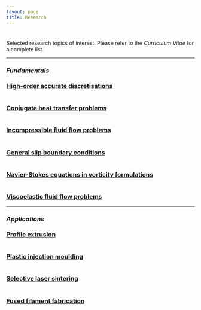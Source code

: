 ```yaml
---
layout: page
title: Research
---
```


<p style="margin-bottom:1cm;"></p>

<div class="message">
  Selected research topics of interest. Please refer to the <i>Curriculum Vitae</i> for a complete list.
</div>

---

### _Fundamentals_

<p style="margin-bottom:-0.5cm;"></p>

<div class="boxes-section">
  <div class="boxes-container">
    <div class="boxes-box">
      <a class="boxes-link" href="{{ 'research/discretisations.html' | relative_url }}">
        <div class="boxes-image">
          <img src="{{ 'public/unstructured_mesh.png' | relative_url }}" alt="">
        </div>
        <div class="boxes-blur">
        </div>
        <div class="boxes-title">
          <h3>High-order accurate discretisations</h3>
        </div>
      </a>
    </div>
    <div class="boxes-box">
      <a class="boxes-link" href="{{ 'research/conjugate.html' | relative_url }}">
        <div class="boxes-image">
          <img src="{{ 'public/continuity_interface_condition.png' | relative_url }}" alt="">
        </div>
        <div class="boxes-blur">
        </div>
        <div class="boxes-title">
          <h3>Conjugate heat transfer problems</h3>
        </div>
      </a>
    </div>
    <div class="boxes-box">
      <a class="boxes-link" href="{{ 'research/incompressible.html' | relative_url }}">
        <div class="boxes-image">
          <img src="{{ 'public/streamlines.png' | relative_url }}" alt="">
        </div>
        <div class="boxes-blur">
        </div>
        <div class="boxes-title">
          <h3>Incompressible fluid flow problems</h3>
        </div>
      </a>
    </div>
    <div class="boxes-box">
      <a class="boxes-link" href="{{ 'research/slip.html' | relative_url }}">
        <div class="boxes-image">
          <img src="{{ 'public/maximum_curvature.png' | relative_url }}" alt="">
        </div>
        <div class="boxes-blur">
        </div>
        <div class="boxes-title">
          <h3>General slip boundary conditions</h3>
        </div>
      </a>
    </div>
    <div class="boxes-box">
      <a class="boxes-link" href="{{ 'research/vorticity.html' | relative_url }}">
        <div class="boxes-image">
          <img src="{{ 'public/vorticity.png' | relative_url }}" alt="">
        </div>
        <div class="boxes-blur">
        </div>
        <div class="boxes-title">
          <h3>Navier-Stokes equations in vorticity formulations</h3>
        </div>
      </a>
    </div>
    <div class="boxes-box">
      <a class="boxes-link" href="{{ 'research/viscoelastic.html' | relative_url }}">
        <div class="boxes-image">
          <img src="{{ 'public/profile_p.png' | relative_url }}" alt="">
        </div>
        <div class="boxes-blur">
        </div>
        <div class="boxes-title">
          <h3>Viscoelastic fluid flow problems</h3>
        </div>
      </a>
    </div>
  </div>
</div>

---

### _Applications_

<p style="margin-bottom:-0.5cm;"></p>

<div class="boxes-section">
  <div class="boxes-container">
    <div class="boxes-box">
      <a class="boxes-link" href="{{ 'research/extrusion.html' | relative_url }}">
        <div class="boxes-image">
          <img src="{{ 'public/complex_profile_p.png' | relative_url }}" alt="">
        </div>
        <div class="boxes-blur">
        </div>
        <div class="boxes-title">
          <h3>Profile extrusion</h3>
        </div>
      </a>
    </div>
    <div class="boxes-box">
      <a class="boxes-link" href="{{ 'research/injection.html' | relative_url }}">
        <div class="boxes-image">
          <img src="{{ 'public/shoe_sole.png' | relative_url }}" alt="">
        </div>
        <div class="boxes-blur">
        </div>
        <div class="boxes-title">
          <h3>Plastic injection moulding</h3>
        </div>
      </a>
    </div>
    <div class="boxes-box">
      <a class="boxes-link" href="{{ 'research/sintering.html' | relative_url }}">
        <div class="boxes-image">
          <img src="{{ 'public/powder_bed1.png' | relative_url }}" alt="">
        </div>
        <div class="boxes-blur">
        </div>
        <div class="boxes-title">
          <h3>Selective laser sintering</h3>
        </div>
      </a>
    </div>
    <div class="boxes-box">
      <a class="boxes-link" href="{{ 'research/fabrication.html' | relative_url }}">
        <div class="boxes-image">
          <img src="{{ 'public/fused_filament_fabrication.png' | relative_url }}" alt="">
        </div>
        <div class="boxes-blur">
        </div>
        <div class="boxes-title">
          <h3>Fused filament fabrication</h3>
        </div>
      </a>
    </div>
  </div>
</div>
